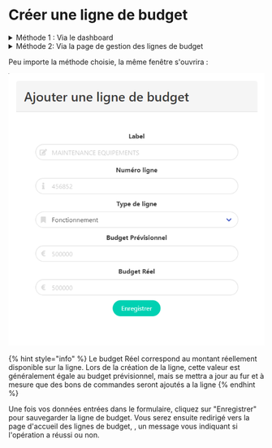# Créer une ligne de budget

<details>

<summary>Méthode 1 : Via le dashboard</summary>

Tout d'abord rendez vous sur le Dashboard de l'application (accessible via la barre de navigation, en haut de la page).

Depuis le menu de gauche, cliquez sur "Ajouter une nouvelle ligne de budget" (cliquez sur l'image pour l'agrandir)

<img src="../../.gitbook/assets/image (10).png" alt="" data-size="original">

</details>

<details>

<summary>Méthode 2: Via la page de gestion des lignes de budget</summary>

Tout d'abord rendez vous sur l'index des lignes de budget (accessible via la barre de navigation, en haut de la page, survolant le menu "Outils d'administration" puis en cliquant sur "Gérer les lignes de budget").

Depuis cette page, cliquez sur "Créer une ligne"&#x20;

![](<../../.gitbook/assets/image (12).png>)



</details>

Peu importe la méthode choisie, la même fenêtre s'ouvrira :&#x20;

![Fenêtre d'ajout d'une ligne de budget](<../../.gitbook/assets/image (14) (1).png>)

{% hint style="info" %}
Le budget Réel correspond au montant réellement disponible sur la ligne. Lors de la création de la ligne, cette valeur est généralement égale au budget prévisionnel, mais se mettra a jour au fur et à mesure que des bons de commandes seront ajoutés a la ligne
{% endhint %}

Une fois vos données entrées dans le formulaire, cliquez sur "Enregistrer" pour sauvegarder la ligne de budget. Vous serez ensuite redirigé vers la page d'accueil des lignes de budget, , un message vous indiquant si l'opération a réussi ou non.
